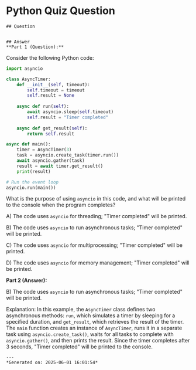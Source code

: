 # Python Quiz Question
    
    ## Question
    
    
    ## Answer
    **Part 1 (Question):**

Consider the following Python code:

```python
import asyncio

class AsyncTimer:
    def __init__(self, timeout):
        self.timeout = timeout
        self.result = None
    
    async def run(self):
        await asyncio.sleep(self.timeout)
        self.result = "Timer completed"
    
    async def get_result(self):
        return self.result

async def main():
    timer = AsyncTimer(3)
    task = asyncio.create_task(timer.run())
    await asyncio.gather(task)
    result = await timer.get_result()
    print(result)

# Run the event loop
asyncio.run(main())
```

What is the purpose of using `asyncio` in this code, and what will be printed to the console when the program completes?

A) The code uses `asyncio` for threading; "Timer completed" will be printed.

B) The code uses `asyncio` to run asynchronous tasks; "Timer completed" will be printed.

C) The code uses `asyncio` for multiprocessing; "Timer completed" will be printed.

D) The code uses `asyncio` for memory management; "Timer completed" will be printed.

**Part 2 (Answer):**

B) The code uses `asyncio` to run asynchronous tasks; "Timer completed" will be printed.

Explanation: In this example, the `AsyncTimer` class defines two asynchronous methods: `run`, which simulates a timer by sleeping for a specified duration, and `get_result`, which retrieves the result of the timer. The `main` function creates an instance of `AsyncTimer`, runs it in a separate task using `asyncio.create_task()`, waits for all tasks to complete with `asyncio.gather()`, and then prints the result. Since the timer completes after 3 seconds, "Timer completed" will be printed to the console.
    
    ---
    *Generated on: 2025-06-01 16:01:54*
    